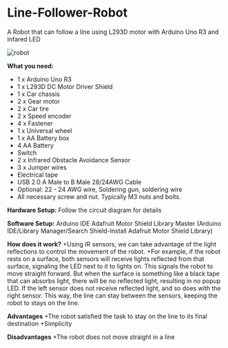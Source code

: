 # Line-Follower-Robot
A Robot that can follow a line using L293D motor with Arduino Uno R3 and Infared LED

![robot](https://github.com/BruceTee23/Line-Follower-Robot/assets/149126740/74f09545-eac4-479c-b68b-4c96ade952c4)


**What you need:**

+ 1 x Arduino Uno R3
+ 1 x L293D DC Motor Driver Shield
+ 1 x Car chassis
+ 2 x Gear motor
+ 2 x Car tire
+ 2 x Speed encoder
+ 4 x Fastener
+ 1 x Universal wheel 
+ 1 x AA Battery box 
+ 4 AA Battery
+ Switch
+ 2 x Infrared Obstacle Avoidance Sensor
+ 3 x Jumper wires
+ Electrical tape
+ USB 2.0 A Male to B Male 28/24AWG Cable
+ Optional: 22 - 24 AWG wire, Soldering gun, soldering wire
+ All necessary screw and nut. Typically M3 nuts and bolts. 


**Hardware Setup:**
Follow the circuit diagram for details

**Software Setup:**
Arduino IDE
Adafruit Motor Shield Library Master (Arduino IDE/Library Manager/Search Shield-Install Adafruit Motor Shield Library)

**How does it work?**
+Using IR sensors, we can take advantage of the light reflections to control the movement of the robot.
+For example, if the robot rests on a surface, both sensors will receive lights reflected from that surface, signaling the LED next to it to lights on. This signals the robot to move straight forward. But when the surface is something like a black tape that can absorbs light, there will be no reflected light, resulting in no popup LED. If the left sensor does not receive reflected light, and so does with the right sensor. This way, the line can stay between the sensors, keeping the robot to stays on the line. 

**Advantages**
+The robot satisfied the task to stay on the line to its final destination
+Simplicity

**Disadvantages**
+The robot does not move straight in a line

